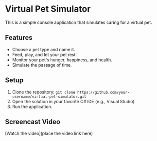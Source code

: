 # Virtual Pet Simulator
This is a simple console application that simulates caring for a virtual pet.

## Features
- Choose a pet type and name it.
- Feed, play, and let your pet rest.
- Monitor your pet's hunger, happiness, and health.
- Simulate the passage of time.

## Setup
1. Clone the repository: `git clone https://github.com/your-username/virtual-pet-simulator.git`
2. Open the solution in your favorite C# IDE (e.g., Visual Studio).
3. Run the application.

## Screencast Video
[Watch the video](place the video link here)
